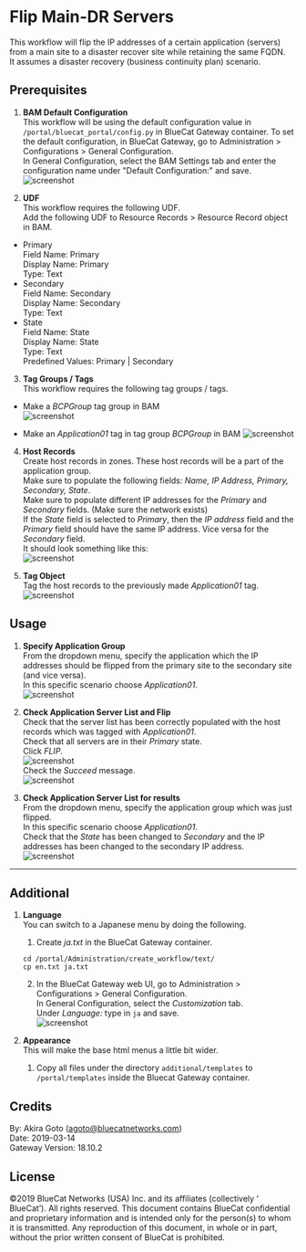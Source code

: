 # Flip Main-DR Servers
This workflow will flip the IP addresses of a certain application (servers) from a main site to a disaster recover site while retaining the same FQDN.   
It assumes a disaster recovery (business continuity plan) scenario.    

## Prerequisites
1. **BAM Default Configuration**  
This workflow will be using the default configuration value in `/portal/bluecat_portal/config.py` in BlueCat Gateway container.  To set the default configuration, in BlueCat Gateway, go to Administration > Configurations > General Configuration.  
In General Configuration, select the BAM Settings tab and enter the configuration name under "Default Configuration:" and save.  
![screenshot](img/BAM_default_settings.jpg?raw=true "BAM_default_settings")

2. **UDF**  
This workflow requires the following UDF.  
Add the following UDF to Resource Records > Resource Record object in BAM.  
  - Primary    
  Field Name: Primary    
  Display Name: Primary    
  Type: Text  
  - Secondary  
  Field Name: Secondary  
  Display Name: Secondary  
  Type: Text  
  - State  
  Field Name: State  
  Display Name: State  
  Type: Text  
  Predefined Values: Primary | Secondary  

3. **Tag Groups / Tags**  
This workflow requires the following tag groups / tags.    
  - Make a *BCPGroup* tag group in BAM  
![screenshot](img/DR_BCPGroup.jpg?raw=true "DR_BCPGroup")

  - Make an *Application01* tag in tag group *BCPGroup* in BAM
![screenshot](img/DR_app_tag.jpg?raw=true "DR_app_tag")

4. **Host Records**  
Create host records in zones. These host records will be a part of the application group.  
Make sure to populate the following fields: *Name, IP Address, Primary, Secondary, State*.  
Make sure to populate different IP addresses for the *Primary* and *Secondary* fields. (Make sure the network exists)   
If the *State* field is selected to *Primary*, then the *IP address* field and the *Primary* field should have the same IP address. Vice versa for the *Secondary* field.  
It should look something like this:  
![screenshot](img/DR_Host_Record.jpg?raw=true "DR_Host_Record")

5. **Tag Object**  
Tag the host records to the previously made *Application01* tag.
![screenshot](img/DR_RR_tag.jpg?raw=true "DR_RR_tag")

## Usage  

1. **Specify Application Group**  
From the dropdown menu, specify the application which the IP addresses should be flipped from the primary site to the secondary site (and vice versa).  
In this specific scenario choose *Application01*.  
![screenshot](img/DR_flip1.jpg?raw=true "DR_flip1")  

2. **Check Application Server List and Flip**  
Check that the server list has been correctly populated with the host records which was tagged with *Application01*.  
Check that all servers are in their *Primary* state.  
Click *FLIP*.  
![screenshot](img/DR_flip2.jpg?raw=true "DR_flip2")  
Check the *Succeed* message.  
![screenshot](img/DR_flip3.jpg?raw=true "DR_flip3")  

3. **Check Application Server List for results**  
From the dropdown menu, specify the application group which was just flipped.  
In this specific scenario choose *Application01*.  
Check that the *State* has been changed to *Secondary* and the IP addresses has been changed to the secondary IP address.   
![screenshot](img/DR_flip4.jpg?raw=true "DR_flip4")  

---

## Additional  

1. **Language**  
You can switch to a Japanese menu by doing the following.  
    1. Create *ja.txt* in the BlueCat Gateway container.  
    ```
    cd /portal/Administration/create_workflow/text/  
    cp en.txt ja.txt  
    ```  
    2. In the BlueCat Gateway web UI, go to Administration > Configurations > General Configuration.   
    In General Configuration, select the *Customization* tab.  
    Under *Language:* type in `ja` and save.  
    ![screenshot](img/langauge_ja.jpg?raw=true "langauge_ja")  

2. **Appearance**  
This will make the base html menus a little bit wider.  
    1. Copy all files under the directory `additional/templates` to `/portal/templates` inside the Bluecat Gateway container.  

## Credits  
By: Akira Goto (agoto@bluecatnetworks.com)  
Date: 2019-03-14  
Gateway Version: 18.10.2

## License
©2019 BlueCat Networks (USA) Inc. and its affiliates (collectively ‘ BlueCat’). All rights reserved. This document contains BlueCat confidential and proprietary information and is intended only for the person(s) to whom it is transmitted. Any reproduction of this document, in whole or in part, without the prior written consent of BlueCat is prohibited.
